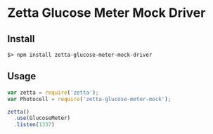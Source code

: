 # Zetta Glucose Meter Mock Driver

## Install

```
$> npm install zetta-glucose-meter-mock-driver
```

## Usage

```javascript
var zetta = require('zetta');
var Photocell = require('zetta-glucose-meter-mock');

zetta()
  .use(GlucoseMeter)
  .listen(1337)
```

